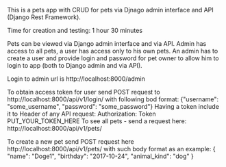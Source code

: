 This is a pets app with CRUD for pets via Djnago admin interface and API (Django Rest Framework).

Time for creation and testing: 1 hour 30 minutes


Pets can be viewed via Django admin interface and via API.
Admin has access to all pets, a user has access only to his own pets.
An admin has to create a user and provide login and password for pet owner to allow him to login to app
(both to Django admin and via API).

Login to admin url is http://localhost:8000/admin


To obtain access token for user send POST request to http://localhost:8000/api/v1/login/  with following bod format:
{"username": "some_username", "password": "some_password"}
Having a token include it to Header of any API request: Authorization: Token PUT_YOUR_TOKEN_HERE
To see all pets - send a request here:
http://localhost:8000/api/v1/pets/

To create a new pet send POST request here http://localhost:8000/api/v1/pets/ with such body format as an example:
{
"name": "Doge1",
"birthday": "2017-10-24",
"animal_kind": "dog"
}



